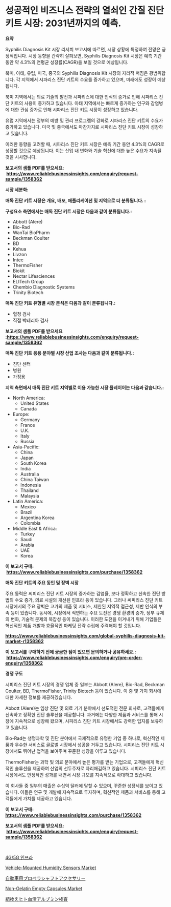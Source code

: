 <p><h1>성공적인 비즈니스 전략의 열쇠인 간질 진단 키트 시장: 2031년까지의 예측.</h1></p><p><strong>요약</strong></p>
<p><p>Syphilis Diagnosis Kit 시장 리서치 보고서에 따르면, 시장 상황에 특정하여 전망은 긍정적입니다. 시장 동향을 간략히 살펴보면, Syphilis Diagnosis Kit 시장은 예측 기간 동안 약 4.3%의 연평균 성장률(CAGR)을 보일 것으로 예상됩니다.</p><p>북미, 아태, 유럽, 미국, 중국의 Syphilis Diagnosis Kit 시장의 지리적 퍼짐은 광범위합니다. 각 지역에서 시파리스 진단 키트의 수요를 증가하고 있으며, 미래에도 성장이 예상됩니다.</p><p>북미 지역에서는 의료 기술의 발전과 시파리스에 대한 인식의 증가로 인해 시파리스 진단 키트의 사용이 증가하고 있습니다. 아태 지역에서는 빠르게 증가하는 인구와 감염병에 대한 관심 증가로 인해 시파리스 진단 키트 시장이 성장하고 있습니다.</p><p>유럽 지역에서는 정부의 예방 및 관리 프로그램의 강화로 시파리스 진단 키트의 수요가 증가하고 있습니다. 미국 및 중국에서도 마찬가지로 시파리스 진단 키트 시장이 성장하고 있습니다.</p><p>이러한 동향을 고려할 때, 시파리스 진단 키트 시장은 예측 기간 동안 4.3%의 CAGR로 성장할 것으로 예상됩니다. 이는 산업 내 변화와 기술 혁신에 대한 높은 수요가 지속될 것을 시사합니다.</p></p>
<p><strong>보고서의 샘플 PDF를 받으세요: &nbsp;<a href="https://www.reliablebusinessinsights.com/enquiry/request-sample/1358362">https://www.reliablebusinessinsights.com/enquiry/request-sample/1358362</a></strong></p>
<p><strong>시장 세분화:</strong></p>
<p><strong> 매독 진단 키트 시장은 개요, 배포, 애플리케이션 및 지역으로 더 분류됩니다. :</strong></p>
<p><strong>구성요소 측면에서는 매독 진단 키트 시장은 다음과 같이 분류됩니다.:</strong></p>
<p><ul><li>Abbott (Alere)</li><li>Bio-Rad</li><li>WanTai BioPharm</li><li>Beckman Coulter</li><li>BD</li><li>Kehua</li><li>Livzon</li><li>Intec</li><li>ThermoFisher</li><li>Biokit</li><li>Nectar Lifesciences</li><li>ELITech Group</li><li>Chembio Diagnostic Systems</li><li>Trinity Biotech</li></ul></p>
<p><strong> 매독 진단 키트 유형별 시장 분석은 다음과 같이 분류됩니다.:</strong></p>
<p><ul><li>혈청 검사</li><li>직접 박테리아 검사</li></ul></p>
<p><strong>보고서의 샘플 PDF를 받으세요 :<a href="https://www.reliablebusinessinsights.com/enquiry/request-sample/1358362">https://www.reliablebusinessinsights.com/enquiry/request-sample/1358362</a></strong></p>
<p><strong> 매독 진단 키트 응용 분야별 시장 산업 조사는 다음과 같이 분류됩니다.:</strong></p>
<p><ul><li>진단 센터</li><li>병원</li><li>가정용</li></ul></p>
<p><strong>지역 측면에서 매독 진단 키트 지역별로 이용 가능한 시장 플레이어는 다음과 같습니다.:</strong></p>
<p><ul>
    <li>
        North America:
        <ul>
            <li>United States</li>
            <li>Canada</li>
        </ul>
    </li>
    <li>
        Europe:
        <ul>
            <li>Germany</li>
            <li>France</li>
            <li>U.K.</li>
            <li>Italy</li>
            <li>Russia</li>
        </ul>
    </li>
    <li>
        Asia-Pacific:
        <ul>
            <li>China</li>
            <li>Japan</li>
            <li>South Korea</li>
            <li>India</li>
            <li>Australia</li>
            <li>China Taiwan</li>
            <li>Indonesia</li>
            <li>Thailand</li>
            <li>Malaysia</li>
        </ul>
    </li>
    <li>
        Latin America:
        <ul>
            <li>Mexico</li>
            <li>Brazil</li>
            <li>Argentina Korea</li>
            <li>Colombia</li>
        </ul>
    </li>
    <li>
        Middle East & Africa:
        <ul>
            <li>Turkey</li>
            <li>Saudi</li>
            <li>Arabia</li>
            <li>UAE</li>
            <li>Korea</li>
        </ul>
    </li>
    </ul></p>
<p><strong>이 보고서 구매: &nbsp;<a href="https://www.reliablebusinessinsights.com/purchase/1358362">https://www.reliablebusinessinsights.com/purchase/1358362</a></strong></p>
<p><strong>매독 진단 키트의 주요 동인 및 장벽 시장</strong></p>
<p><p>주요 동력은 씨피리스 진단 키트 시장의 증가하는 감염율, 보다 정확하고 신속한 진단 방법의 수요 증가, 의료 시설의 개선된 인프라 등이 있습니다. 그러나 씨피리스 진단 키트 시장에서의 주요 장벽은 고가의 제품 및 서비스, 제한된 지역적 접근성, 제반 인식의 부족 등이 있습니다. 동시에, 시장에서 직면하는 주요 도전은 경쟁 환경의 증가, 정부 규제의 변화, 기술적 문제의 복잡성 등이 있습니다. 이러한 도전을 이겨내기 위해 기업들은 혁신적인 제품 개발과 효율적인 마케팅 전략 수립에 주력해야 할 것입니다.</p></p>
<p><strong><a href="https://www.reliablebusinessinsights.com/global-syphilis-diagnosis-kit-market-r1358362">https://www.reliablebusinessinsights.com/global-syphilis-diagnosis-kit-market-r1358362</a></strong></p>
<p><strong>이 보고서를 구매하기 전에 궁금한 점이 있으면 문의하거나 공유하세요.: &nbsp;<a href="https://www.reliablebusinessinsights.com/enquiry/pre-order-enquiry/1358362">https://www.reliablebusinessinsights.com/enquiry/pre-order-enquiry/1358362</a></strong></p>
<p><strong>경쟁 구도</strong></p>
<p><p>시피리스 진단 키트 시장의 경쟁 업체 중 일부는 Abbott (Alere), Bio-Rad, Beckman Coulter, BD, ThermoFisher, Trinity Biotech 등이 있습니다. 이 중 몇 가지 회사에 대한 자세한 정보를 제공하겠습니다.</p><p>Abbott (Alere)는 임상 진단 및 의료 기기 분야에서 선도적인 전문 회사로, 고객들에게 신속하고 정확한 진단 솔루션을 제공합니다. 과거에는 다양한 제품과 서비스를 통해 시장에 지속적으로 성장해 왔으며, 시피리스 진단 키트 시장에서도 강력한 입지를 보유하고 있습니다.</p><p>Bio-Rad는 생명과학 및 진단 분야에서 국제적으로 유명한 기업 중 하나로, 혁신적인 제품과 우수한 서비스로 글로벌 시장에서 성공을 거두고 있습니다. 시피리스 진단 키트 시장에서도 뛰어난 업적을 보여주며 꾸준한 성장을 이루고 있습니다.</p><p>ThermoFisher는 과학 및 의료 분야에서 높은 평가를 받는 기업으로, 고객들에게 혁신적인 솔루션을 제공하여 산업의 선두주자로 자리매김하고 있습니다. 시피리스 진단 키트 시장에서도 안정적인 성과를 내면서 시장 규모를 지속적으로 확대하고 있습니다.</p><p>이 회사들 중 일부의 매출은 수십억 달러에 달할 수 있으며, 꾸준한 성장세를 보이고 있습니다. 이들은 연구 및 개발에 지속적으로 투자하며, 혁신적인 제품과 서비스를 통해 고객들에게 가치를 제공하고 있습니다.</p></p>
<p><strong>이 보고서 구매: &nbsp; <a href="https://www.reliablebusinessinsights.com/purchase/1358362">https://www.reliablebusinessinsights.com/purchase/1358362</a></strong></p>
<p><strong>보고서의 샘플 PDF를 받으세요: &nbsp;<a href="https://www.reliablebusinessinsights.com/enquiry/request-sample/1358362">https://www.reliablebusinessinsights.com/enquiry/request-sample/1358362</a></strong><strong></strong></p>
<p>&nbsp;</p>
<p><p><a href="https://github.com/khytkeqagplkzqvh/Market-Research-Report-List-2/blob/main/513634383244.md">4G/5G 인프라</a></p><p><a href="https://github.com/castoriffic/Market-Research-Report-List-4/blob/main/vehicle-mounted-humidity-sensors-market.md">Vehicle-Mounted Humidity Sensors Market</a></p><p><a href="https://github.com/ycmtqqhvk3273/Market-Research-Report-List-2/blob/main/970741891192.md">自動車用プロペラシャフトアクセサリー</a></p><p><a href="https://github.com/tamvrosiya/Market-Research-Report-List-4/blob/main/non-gelatin-empty-capsules-market.md">Non-Gelatin Empty Capsules Market</a></p><p><a href="https://github.com/xtkhtofdt934839/Market-Research-Report-List-2/blob/main/488036290771.md">組換えヒト血清アルブミン検査</a></p></p>